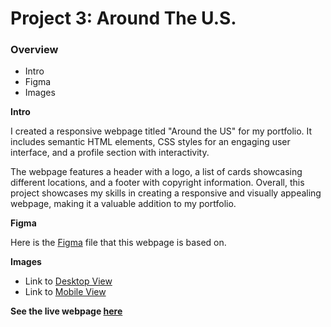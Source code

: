 # Project 3: Around The U.S.

### Overview

- Intro
- Figma
- Images

**Intro**

I created a responsive webpage titled "Around the US" for my portfolio. It includes semantic HTML elements, CSS styles for an engaging user interface, and a profile section with interactivity.

The webpage features a header with a logo, a list of cards showcasing different locations, and a footer with copyright information. Overall, this project showcases my skills in creating a responsive and visually appealing webpage, making it a valuable addition to my portfolio.

**Figma**

Here is the <a href="https://www.figma.com/file/IL7ovoAUOGd9ztqu2udDz5/Around-the-US?t=enplaCTucrhyyPrT-1">Figma</a> file that this webpage is based on.

**Images**

- Link to <a href="https://github.com/stalonesyl/se_project_aroundtheus/blob/main/images/MAIN%20PAGE.png">Desktop View</a>
- Link to <a href="https://github.com/stalonesyl/se_project_aroundtheus/blob/main/images/MOBILE.png">Mobile View</a>

**See the live webpage <a href="https://stalonesyl.github.io/se_project_aroundtheus/">here</a>**

